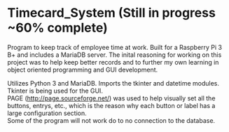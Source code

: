 # Timecard_System (Still in progress ~60% complete)
Program to keep track of employee time at work. Built for a Raspberry Pi 3 B+ and includes a MariaDB server. The inital reasoning for working on this project was to help keep better records and to further my own learning in object oriented programming and GUI development.

Utilizes Python 3 and MariaDB.
Imports the tkinter and datetime modules.  
Tkinter is being used for the GUI.   
PAGE (http://page.sourceforge.net/) was used to help visually set all the buttons, entrys, etc., which is the reason why each button or label has a large configuration section.  
Some of the program will not work do to no connection to the database.
